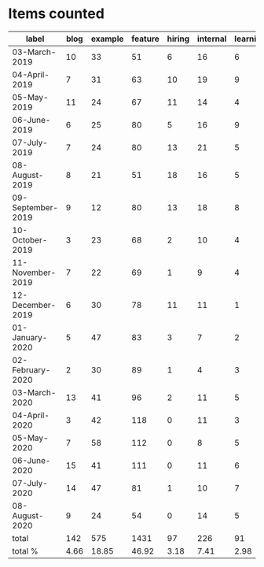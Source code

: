 # Items counted
label | blog | example | feature | hiring | internal | learning | presentation | slides | support
---|---|---|---|---|---|---|---|---|---
03-March-2019 | 10 | 33 | 51 | 6 | 16 | 6 | 5 | 27 | 5
04-April-2019 | 7 | 31 | 63 | 10 | 19 | 9 | 6 | 38 | 3
05-May-2019 | 11 | 24 | 67 | 11 | 14 | 4 | 3 | 15 | 1
06-June-2019 | 6 | 25 | 80 | 5 | 16 | 9 | 2 | 19 | 6
07-July-2019 | 7 | 24 | 80 | 13 | 21 | 5 | 1 | 28 | 4
08-August-2019 | 8 | 21 | 51 | 18 | 16 | 5 | 3 | 13 | 10
09-September-2019 | 9 | 12 | 80 | 13 | 18 | 8 | 4 | 31 | 11
10-October-2019 | 3 | 23 | 68 | 2 | 10 | 4 | 4 | 12 | 9
11-November-2019 | 7 | 22 | 69 | 1 | 9 | 4 | 4 | 8 | 9
12-December-2019 | 6 | 30 | 78 | 11 | 11 | 1 | 4 | 9 | 8
01-January-2020 | 5 | 47 | 83 | 3 | 7 | 2 | 2 | 7 | 8
02-February-2020 | 2 | 30 | 89 | 1 | 4 | 3 | 4 | 13 | 4
03-March-2020 | 13 | 41 | 96 | 2 | 11 | 5 | 3 | 16 | 3
04-April-2020 | 3 | 42 | 118 | 0 | 11 | 3 | 6 | 16 | 6
05-May-2020 | 7 | 58 | 112 | 0 | 8 | 5 | 3 | 19 | 9
06-June-2020 | 15 | 41 | 111 | 0 | 11 | 6 | 5 | 21 | 7
07-July-2020 | 14 | 47 | 81 | 1 | 10 | 7 | 2 | 7 | 3
08-August-2020 | 9 | 24 | 54 | 0 | 14 | 5 | 3 | 13 | 6
total | 142 | 575 | 1431 | 97 | 226 | 91 | 64 | 312 | 112
total % | 4.66 | 18.85 | 46.92 | 3.18 | 7.41 | 2.98 | 2.10 | 10.23 | 3.67
